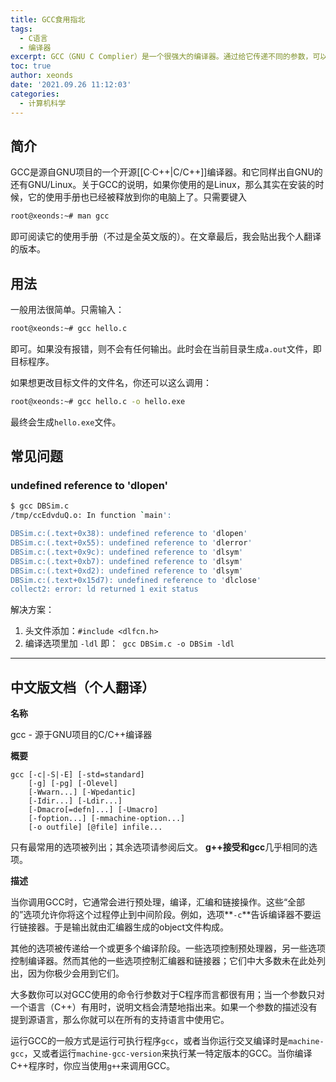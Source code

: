 ```yaml
---
title: GCC食用指北
tags:
  - C语言
  - 编译器
excerpt: GCC（GNU C Complier）是一个很强大的编译器。通过给它传递不同的参数，可以控制它完成不同的任务。
toc: true
author: xeonds
date: '2021.09.26 11:12:03'
categories:
  - 计算机科学
---
```


## 简介

GCC是源自GNU项目的一个开源[[C·C++|C/C++]]编译器。和它同样出自GNU的还有GNU/Linux。关于GCC的说明，如果你使用的是Linux，那么其实在安装的时候，它的使用手册也已经被释放到你的电脑上了。只需要键入

```bash
root@xeonds:~# man gcc
```

即可阅读它的使用手册（不过是全英文版的）。在文章最后，我会贴出我个人翻译的版本。

## 用法

一般用法很简单。只需输入：

```bash
root@xeonds:~# gcc hello.c
```

即可。如果没有报错，则不会有任何输出。此时会在当前目录生成`a.out`文件，即目标程序。

如果想更改目标文件的文件名，你还可以这么调用：

```bash
root@xeonds:~# gcc hello.c -o hello.exe
```

最终会生成`hello.exe`文件。

## 常见问题

### undefined reference to 'dlopen'

```bash
$ gcc DBSim.c
/tmp/ccEdvduQ.o: In function `main':

DBSim.c:(.text+0x38): undefined reference to 'dlopen'
DBSim.c:(.text+0x55): undefined reference to 'dlerror'
DBSim.c:(.text+0x9c): undefined reference to 'dlsym'
DBSim.c:(.text+0xb7): undefined reference to 'dlsym'
DBSim.c:(.text+0xd2): undefined reference to 'dlsym'
DBSim.c:(.text+0x15d7): undefined reference to 'dlclose'
collect2: error: ld returned 1 exit status
```

解决方案：

1. 头文件添加：`#include <dlfcn.h>`
2. 编译选项里加 `-ldl`  即：` gcc DBSim.c -o DBSim -ldl`

---

## 中文版文档（个人翻译）

**名称**

gcc - 源于GNU项目的C/C++编译器

**概要**

```
gcc [-c|-S|-E] [-std=standard]
    [-g] [-pg] [-Olevel]
    [-Wwarn...] [-Wpedantic]
    [-Idir...] [-Ldir...]
    [-Dmacro[=defn]...] [-Umacro]
    [-foption...] [-mmachine-option...]
    [-o outfile] [@file] infile...
```

只有最常用的选项被列出；其余选项请参阅后文。 **g++**接受和**gcc**几乎相同的选项。

**描述**

当你调用GCC时，它通常会进行预处理，编译，汇编和链接操作。这些“全部的”选项允许你将这个过程停止到中间阶段。例如，选项**`-c`**告诉编译器不要运行链接器。于是输出就由汇编器生成的object文件构成。

其他的选项被传递给一个或更多个编译阶段。一些选项控制预处理器，另一些选项控制编译器。然而其他的一些选项控制汇编器和链接器；它们中大多数未在此处列出，因为你极少会用到它们。

大多数你可以对GCC使用的命令行参数对于C程序而言都很有用；当一个参数只对一个语言（C++）有用时，说明文档会清楚地指出来。如果一个参数的描述没有提到源语言，那么你就可以在所有的支持语言中使用它。

运行GCC的一般方式是运行可执行程序`gcc`，或者当你运行交叉编译时是`machine-gcc`，又或者运行`machine-gcc-version`来执行某一特定版本的GCC。当你编译C++程序时，你应当使用`g++`来调用GCC。
